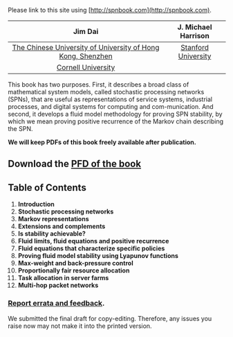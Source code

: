 ---
---

Please link to this site using [http://spnbook.com](http://spnbook.com).

Jim Dai                    |  J. Michael Harrison
:-------------------------:|:-------------------------:
[The Chinese University of University of Hong Kong, Shenzhen ](https://idda.cuhk.edu.cn/en/content/6353)  |  [Stanford University](https://www.gsb.stanford.edu/faculty-research/faculty/j-michael-harrison)
[Cornell University](https://www.orie.cornell.edu/faculty-directory/jim-dai) |

This book has two purposes. First, it describes a broad class of mathematical system models, called stochastic processing networks (SPNs), that are useful as representations of service systems, industrial processes, and digital systems for computing and com-munication. And second, it develops a fluid model methodology for proving SPN stability, by which we mean proving positive recurrence of the Markov chain describing the SPN. 

**We will keep PDFs of this book freely available after publication.**

## Download the [PFD of the book](book/dhbook.pdf)

## Table of Contents

1. **Introduction**
2. **Stochastic processing networks**
3. **Markov representations**
4. **Extensions and complements** 
5. **Is stability achievable?**
6. **Fluid limits, fluid equations and positive recurrence**
7. **Fluid equations that characterize specific policies** 
8. **Proving fluid model stability using Lyapunov functions**
9. **Max-weight and back-pressure control** 
10. **Proportionally fair resource allocation**
11. **Task allocation in server farms** 
12. **Multi-hop packet networks** 

### [Report errata and feedback](https://github.com/spnbook/spnbook.github.io/issues).

We submitted the final draft for copy-editing. Therefore, any issues you raise now may not make it into the printed version.